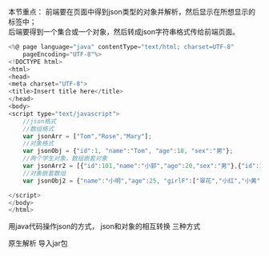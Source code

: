 本节重点：
前端要在页面中得到json类型的对象并解析，然后显示在所想显示的标签中；<br>
后端要得到一个集合或一个对象，然后转成json字符串格式传给前端页面。 


```javascript
<%@ page language="java" contentType="text/html; charset=UTF-8"
    pageEncoding="UTF-8"%>
<!DOCTYPE html>
<html>
<head>
<meta charset="UTF-8">
<title>Insert title here</title>
</head>
<body>
<script type="text/javascript">
	//json格式
	//数组格式
	var jsonArr = ["Tom","Rose","Mary"];
	//对象格式
	var jsonObj = {"id":1, "name":"Tom", "age":18, "sex":"男"};
	//两个学生对象，数组嵌套对象
	var jsonArr2 = [{"id":101,"name":"小郭","age":20,"sex":"男"},{"id":102,"name":"小杜","age":22,"sex":"男"}];
	//对象嵌套数组
	var jsonObj2 = {"name":"小明","age":25, "girlF":["翠花","小红","小黄"]};

</script>
</body>
</html>
```

用java代码操作json的方式，
json和对象的相互转换
三种方式

原生解析
导入jar包